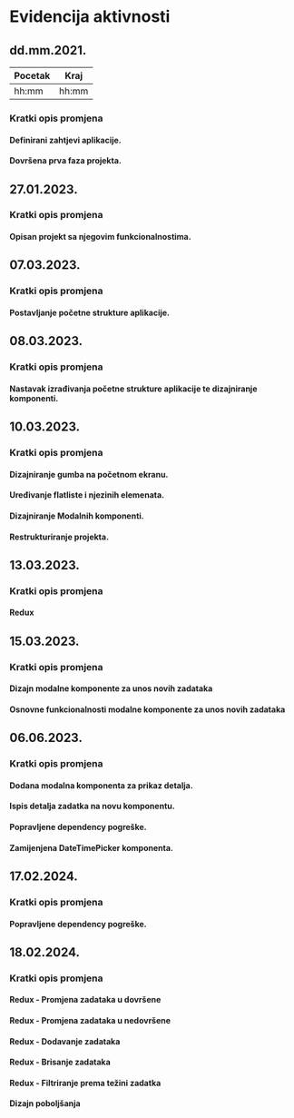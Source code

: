 # Evidencija aktivnosti
## dd.mm.2021.
Pocetak | Kraj
------- | ----
hh:mm   | hh:mm
### Kratki opis promjena
#### Definirani zahtjevi aplikacije.
#### Dovršena prva faza projekta.

## 27.01.2023.
### Kratki opis promjena
#### Opisan projekt sa njegovim funkcionalnostima.

## 07.03.2023.
### Kratki opis promjena
#### Postavljanje početne strukture aplikacije.

## 08.03.2023.
### Kratki opis promjena
#### Nastavak izrađivanja početne strukture aplikacije te dizajniranje komponenti.

## 10.03.2023.
### Kratki opis promjena
#### Dizajniranje gumba na početnom ekranu.
#### Uređivanje flatliste i njezinih elemenata.
#### Dizajniranje Modalnih komponenti.
#### Restrukturiranje projekta.

## 13.03.2023.
### Kratki opis promjena
#### Redux

## 15.03.2023.
### Kratki opis promjena
#### Dizajn modalne komponente za unos novih zadataka
#### Osnovne funkcionalnosti modalne komponente za unos novih zadataka

## 06.06.2023.
### Kratki opis promjena
#### Dodana modalna komponenta za prikaz detalja.
#### Ispis detalja zadatka na novu komponentu.
#### Popravljene dependency pogreške.
#### Zamijenjena DateTimePicker komponenta.

## 17.02.2024.
### Kratki opis promjena
#### Popravljene dependency pogreške.

## 18.02.2024.
### Kratki opis promjena
#### Redux - Promjena zadataka u dovršene
#### Redux - Promjena zadataka u nedovršene
#### Redux - Dodavanje zadataka
#### Redux - Brisanje zadataka
#### Redux - Filtriranje prema težini zadatka
#### Dizajn poboljšanja
